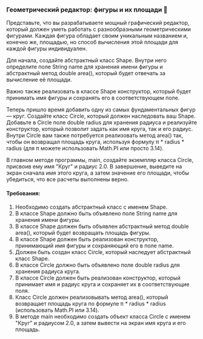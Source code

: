 
### Геометрический редактор: фигуры и их площади 📐

Представьте, что вы разрабатываете мощный графический редактор, который должен уметь работать с разнообразными геометрическими фигурами. Каждая фигура обладает своим уникальным названием и, конечно же, площадью, но способ вычисления этой площади для каждой фигуры индивидуален.

Для начала, создайте абстрактный класс Shape. Внутри него определите поле String name для хранения имени фигуры и абстрактный метод double area(), который будет отвечать за вычисление её площади.

Важно также реализовать в классе Shape конструктор, который будет принимать имя фигуры и сохранять его в соответствующем поле.

Теперь пришло время добавить одну из самых фундаментальных фигур — круг. Создайте класс Circle, который должен наследовать ваш Shape. Добавьте в Circle поле double radius для хранения радиуса и реализуйте конструктор, который позволит задать как имя круга, так и его радиус. Внутри Circle вам также потребуется реализовать метод area() так, чтобы он возвращал площадь круга, используя формулу π * radius * radius (для π можете использовать Math.PI или просто 3.14).

В главном методе программы, main, создайте экземпляр класса Circle, присвоив ему имя "Круг" и радиус 2.0. В завершение, выведите на экран сначала имя этого круга, а затем значение его площади, чтобы убедиться, что все расчеты выполнены верно.

#### Требования:
1. Необходимо создать абстрактный класс с именем Shape.
2. В классе Shape должно быть объявлено поле String name для хранения имени фигуры.
3. В классе Shape должен быть объявлен абстрактный метод double area(), который будет возвращать площадь фигуры.
4. В классе Shape должен быть реализован конструктор, принимающий имя фигуры и сохраняющий его в поле name.
5. Должен быть создан класс Circle, который наследует абстрактный класс Shape.
6. В классе Circle должно быть объявлено поле double radius для хранения радиуса круга.
7. В классе Circle должен быть реализован конструктор, который принимает имя и радиус круга и сохраняет их в соответствующие поля.
8. Класс Circle должен реализовывать метод area(), который возвращает площадь круга по формуле π * radius * radius (использовать Math.PI или 3.14).
9. В методе main необходимо создать объект класса Circle с именем "Круг" и радиусом 2.0, а затем вывести на экран имя круга и его площадь.